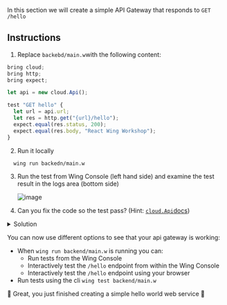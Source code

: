In this section we will create a simple API Gateway that responds to `GET /hello`

## Instructions

1. Replace `backebd/main.w`with the following content:
  ```ts
  bring cloud;
  bring http;
  bring expect;

  let api = new cloud.Api();

  test "GET hello" {
    let url = api.url;
    let res = http.get("{url}/hello");
    expect.equal(res.status, 200);
    expect.equal(res.body, "React Wing Workshop");
  }
  ```
2. Run it locally
```sh
  wing run backedn/main.w
```
3. Run the test from Wing Console (left hand side) and examine the test result in the logs area (bottom side)
   
   ![image](https://github.com/ekeren/react-wing-workshop/assets/1727147/0d1a05a0-1f81-4514-a30a-9967cda0b200)


5. Can you fix the code so the test pass? (Hint: [`cloud.Api`docs](https://www.winglang.io/docs/standard-library/cloud/api))

  <details>
    <summary>Solution</summary>
    
    
    api.get("/hello", inflight () => {
      return {
        status:200,
        body:"React Wing Workshop"
      };
    });
    
    
  </details>

You can now use different options to see that your api gateway is working: 
- When `wing run backend/main.w` is running you can:
  - Run tests from the Wing Console
  - Interactively test the `/hello` endpoint from within the Wing Console
  - Interactively test the `/hello` endpoint using your browser
- Run tests using the cli `wing test backend/main.w`

🚀 Great, you just finished creating a simple hello world web service 🚀 
